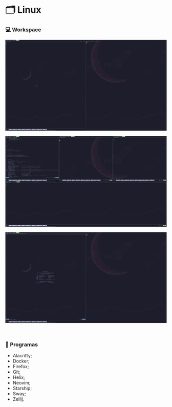 # 🗂️ Linux

### 💻 Workspace
![Desktop](https://github.com/nfoj/arch-linux/blob/main/prints/desktop-01.png)

![Desktop](https://github.com/nfoj/arch-linux/blob/main/prints/desktop-02.png)

![Desktop](https://github.com/nfoj/arch-linux/blob/main/prints/desktop-03.png)

<br>

### 💾 Programas
- Alacritty;
- Docker;
- Firefox;
- Git;
- Helix;
- Neovim;
- Starship;
- Sway;
- Zellij.
